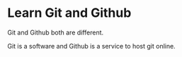 # Learn Git and Github

Git and Github both are different.

Git is a software and Github is a service to host git online.